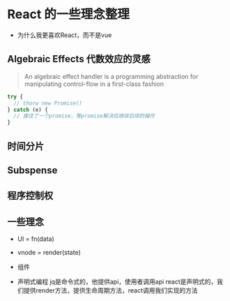 # React 的一些理念整理
* 为什么我更喜欢React，而不是vue

## Algebraic Effects 代数效应的灵感
>An algebraic effect handler is a programming abstraction for manipulating control-flow in a first-class fashion
```js
try {
  // thorw new Promise()
} catch (e) {
  // 接住了一个promise，等promise解决后继续后续的操作
}
```

## 时间分片

## Subspense

## 程序控制权

## 一些理念
* UI = fn(data)
* vnode = render(state)

* 组件

* 声明式编程
jq是命令式的，他提供api，使用者调用api
react是声明式的，我们提供render方法，提供生命周期方法，react调用我们实现的方法
